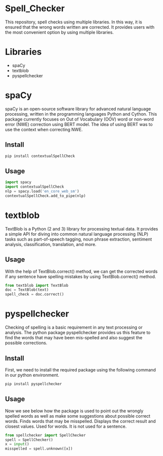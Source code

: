 # Spell_Checker
This repository, spell checks using multiple libraries.
In this way, it is ensured that the wrong words written are corrected.
It provides users with the most convenient option by using multiple libraries.

# Libraries
- spaCy
- textblob
- pyspellchecker
# spaCy
spaCy is an open-source software library for advanced natural language processing, written in the programming languages Python and Cython.
This package currently focuses on Out of Vocabulary (OOV) word or non-word error (NWE) correction using BERT model. The idea of using BERT was to use the context when correcting NWE.
## Install
```python
pip install contextualSpellCheck
```
## Usage
```python
import spacy
import contextualSpellCheck
nlp = spacy.load('en_core_web_sm')
contextualSpellCheck.add_to_pipe(nlp)

```
# textblob
TextBlob is a Python (2 and 3) library for processing textual data. It provides a simple API for diving into common natural language processing (NLP) tasks such as part-of-speech tagging, noun phrase extraction, sentiment analysis, classification, translation, and more.
## Usage
With the help of TextBlob.correct() method, we can get the corrected words if any sentence have spelling mistakes by using TextBlob.correct() method.
```python
from textblob import TextBlob
doc = TextBlob(text)
spell_check = doc.correct()

```
# pyspellchecker
Checking of spelling is a basic requirement in any text processing or analysis. The python package pyspellchecker provides us this feature to find the words that may have been mis-spelled and also suggest the possible corrections.
## Install
First, we need to install the required package using the following command in our python environment.
```python
pip install pyspellchecker
```
## Usage
Now we see below how the package is used to point out the wrongly spelled words as well as make some suggestions about possible correct words.
Finds words that may be misspelled. Displays the correct result and closest values. 
Used for words. It is not used for a sentence.
```python
from spellchecker import SpellChecker
spell = SpellChecker()
x = input()
misspelled = spell.unknown([x])

```
